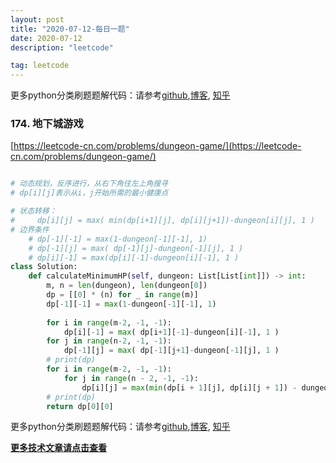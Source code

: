 ```yaml
---
layout: post
title: "2020-07-12-每日一题"
date: 2020-07-12
description: "leetcode"

tag: leetcode 
--- 
```


更多python分类刷题题解代码：请参考[github](https://github.com/lxztju/leetcode-python),[博客](https://lxztju.github.io/tags/), [知乎](https://zhuanlan.zhihu.com/c_1218480100364447744)

### 174. 地下城游戏

[https://leetcode-cn.com/problems/dungeon-game/](https://leetcode-cn.com/problems/dungeon-game/)

```python

# 动态规划，反序进行，从右下角往左上角搜寻
# dp[i][j]表示从i，j开始所需的最小健康点

# 状态转移：
#     dp[i][j] = max( min(dp[i+1][j], dp[i][j+1])-dungeon[i][j], 1 )
# 边界条件
    # dp[-1][-1] = max(1-dungeon[-1][-1], 1)
    # dp[-1][j] = max( dp[-1][j]-dungeon[-1][j], 1 )
    # dp[i][-1] = max(dp[i][-1]-dungeon[i][-1], 1 )
class Solution:
    def calculateMinimumHP(self, dungeon: List[List[int]]) -> int:
        m, n = len(dungeon), len(dungeon[0])
        dp = [[0] * (n) for _ in range(m)]
        dp[-1][-1] = max(1-dungeon[-1][-1], 1)
        
        for i in range(m-2, -1, -1):
            dp[i][-1] = max( dp[i+1][-1]-dungeon[i][-1], 1 )
        for j in range(n-2, -1, -1):
            dp[-1][j] = max( dp[-1][j+1]-dungeon[-1][j], 1 )
        # print(dp)
        for i in range(m-2, -1, -1):
            for j in range(n - 2, -1, -1):
                dp[i][j] = max(min(dp[i + 1][j], dp[i][j + 1]) - dungeon[i][j], 1)
        # print(dp)
        return dp[0][0]
```




更多python分类刷题题解代码：请参考[github](https://github.com/lxztju/leetcode-python),[博客](https://lxztju.github.io/tags/), [知乎](https://zhuanlan.zhihu.com/c_1218480100364447744)


**[更多技术文章请点击查看](https://lxztju.github.io/tags/)**